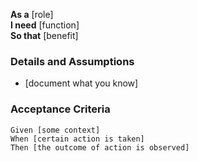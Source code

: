 **As a** [role]  
**I need** [function]  
**So that** [benefit]  

### Details and Assumptions
* [document what you know]  

### Acceptance Criteria
```gherkin
Given [some context]  
When [certain action is taken]  
Then [the outcome of action is observed]  
